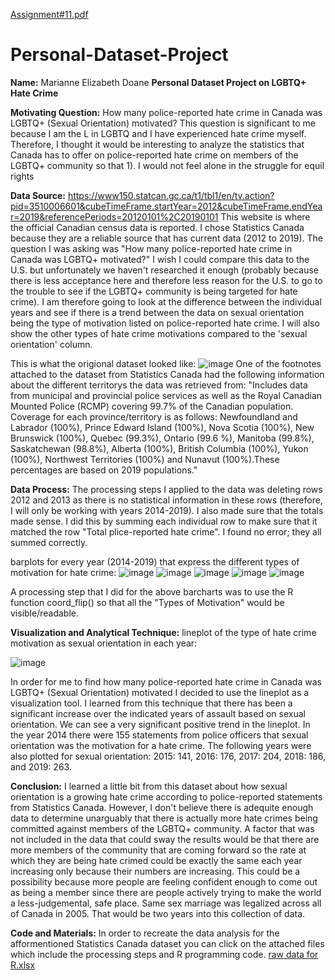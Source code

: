 [Assignment#11.pdf](https://github.com/MarianneDoane/Personal-Dataset-Project/files/6354694/Assignment.11.pdf)
# Personal-Dataset-Project
**Name:** Marianne Elizabeth Doane
**Personal Dataset Project on LGBTQ+ Hate Crime**

**Motivating Question:**
How many police-reported hate crime in Canada was LGBTQ+ (Sexual Orientation) motivated? This question is significant to me because I am the L in LGBTQ and I have experienced hate crime myself. Therefore, I thought it would be interesting to analyze the statistics that Canada has to offer on police-reported hate crime on members of the LGBTQ+ community so that 1). I would not feel alone in the struggle for equil rights

**Data Source:** 
https://www150.statcan.gc.ca/t1/tbl1/en/tv.action?pid=3510006601&cubeTimeFrame.startYear=2012&cubeTimeFrame.endYear=2019&referencePeriods=20120101%2C20190101 This website is where the official Canadian census data is reported.
I chose Statistics Canada because they are a reliable source that has current data (2012 to 2019). The question I was asking was "How many police-reported hate crime in Canada was LGBTQ+ motivated?" I wish I could compare this data to the U.S. but unfortunately we haven't researched it enough (probably because there is less acceptance here and therefore less reason for the U.S. to go to the trouble to see if the LGBTQ+ community is being targeted for hate crime). I am therefore going to look at the difference between the individual years and see if there is a trend between the data on sexual orientation being the type of motivation listed on police-reported hate crime. I will also show the other types of hate crime motivations compared to the 'sexual orientation' column.

This is what the origional dataset looked like:
![image](https://user-images.githubusercontent.com/79335960/115638228-d377cc00-a2c6-11eb-8b74-0b06d79c9649.png)
One of the footnotes attached to the dataset from Statistics Canada had the following information about the different territorys the data was retrieved from: "Includes data from municipal and provincial police services as well as the Royal Canadian Mounted Police (RCMP) covering 99.7% of the Canadian population. Coverage for each province/territory is as follows: Newfoundland and Labrador (100%), Prince Edward Island (100%), Nova Scotia (100%), New Brunswick (100%), Quebec (99.3%), Ontario (99.6 %), Manitoba (99.8%), Saskatchewan (98.8%), Alberta (100%), British Columbia (100%), Yukon (100%), Northwest Territories (100%) and Nunavut (100%).These percentages are based on 2019 populations."

**Data Process:** 
The processing steps I applied to the data was deleting rows 2012 and 2013 as there is no statistical information in these rows (therefore, I will only be working with years 2014-2019). I also made sure that the totals made sense. I did this by summing each individual row to make sure that it matched the row "Total plice-reported hate crime". I found no error; they all summed correctly.

barplots for every year (2014-2019) that express the different types of motivation for hate crime:
![image](https://user-images.githubusercontent.com/79335960/113455223-ecbfe380-93be-11eb-887b-c3826ce6e66f.png)
![image](https://user-images.githubusercontent.com/79335960/113455254-0103e080-93bf-11eb-8328-44c79a23e1c7.png)
![image](https://user-images.githubusercontent.com/79335960/113455277-10832980-93bf-11eb-99b5-0825b5f02fcb.png)
![image](https://user-images.githubusercontent.com/79335960/113455287-1973fb00-93bf-11eb-87fd-cde834ce41c2.png)
![image](https://user-images.githubusercontent.com/79335960/113455299-21339f80-93bf-11eb-99c1-54fc6e2ffce0.png)

A processing step that I did for the above barcharts was to use the R function coord_flip() so that all the "Types of Motivation" would be visible/readable. 

**Visualization and Analytical Technique:**
lineplot of the type of hate crime motivation as sexual orientation in each year:

![image](https://user-images.githubusercontent.com/79335960/113455376-4aecc680-93bf-11eb-8af3-e0ac8e7d28ec.png)


In order for me to find how many police-reported hate crime in Canada was LGBTQ+ (Sexual Orientation) motivated I decided to use the lineplot as a visualization tool. I learned from this technique that there has been a significant increase over the indicated years of assault based on sexual orientation. We can see a very significant positive trend in the lineplot. In the year 2014 there were 155 statements from police officers that sexual orientation was the motivation for a hate crime. The following years were also plotted for sexual orientation: 2015: 141, 2016: 176, 2017: 204, 2018: 186, and 2019: 263.

**Conclusion:**
I learned a little bit from this dataset about how sexual orientation is a growing hate crime according to police-reported statements from Statistics Canada. However, I don't believe there is adequite enough data to determine unarguably that there is actually more hate crimes being committed against members of the LGBTQ+ community. A factor that was not included in the data that could sway the results would be that there are more members of the community that are coming forward so the rate at which they are being hate crimed could be exactly the same each year increasing only because their numbers are increasing. This could be a possibility because more people are feeling confident enough to come out as being a member since there are people actively trying to make the world a less-judgemental, safe place. Same sex marriage was legalized across all of Canada in 2005. That would be two years into this collection of data.

**Code and Materials:**
In order to recreate the data analysis for the afformentioned Statistics Canada dataset you can click on the attached files which include the processing steps and R programming code. [raw data for R.xlsx](https://github.com/MarianneDoane/Personal-Dataset-Project/files/6354710/raw.data.for.R.xlsx)

